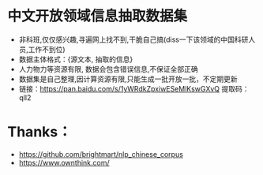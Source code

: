 # 中文开放领域信息抽取数据集
* 非科班,仅仅感兴趣,寻遍网上找不到,干脆自己搞(diss一下该领域的中国科研人员,工作不到位)
* 数据主体格式：{源文本, 抽取的信息}
* 人力物力等资源有限, 数据会包含错误信息,不保证全部正确
* 数据集是自己整理,因计算资源有限,只能生成一批开放一批，不定期更新
* 链接：https://pan.baidu.com/s/1yWRdkZpxiwESeMlKswGXvQ 提取码：qll2
# Thanks：
* https://github.com/brightmart/nlp_chinese_corpus
* https://www.ownthink.com/




